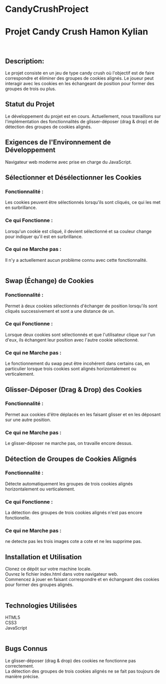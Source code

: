 # CandyCrushProject
<h1>Projet Candy Crush Hamon Kylian</h1><br>
<h2>Description:</h2>
Le projet consiste en un jeu de type candy crush où l'objectif est de faire correspondre et éliminer des groupes de cookies alignés. Le joueur peut interagir avec les cookies en les échangeant de position pour former des groupes de trois ou plus.
</br>
<h2>Statut du Projet</h2>
Le développement du projet est en cours. Actuellement, nous travaillons sur l'implémentation des fonctionnalités de glisser-déposer (drag & drop) et de détection des groupes de cookies alignés.
</br>
<h2>Exigences de l'Environnement de Développement</h2>
Navigateur web moderne avec prise en charge du JavaScript.
</br>
<h2>Sélectionner et Désélectionner les Cookies</h2>
<h3>Fonctionnalité :</h3> Les cookies peuvent être sélectionnés lorsqu'ils sont cliqués, ce qui les met en surbrillance.</br>
<h3>Ce qui Fonctionne : </h3>Lorsqu'un cookie est cliqué, il devient sélectionné et sa couleur change pour indiquer qu'il est en surbrillance.</br>
<h3>Ce qui ne Marche pas :</h3> Il n'y a actuellement aucun problème connu avec cette fonctionnalité.</br>
</br>
<h2>Swap (Échange) de Cookies</h2>
<h3>Fonctionnalité :</h3> Permet à deux cookies sélectionnés d'échanger de position lorsqu'ils sont cliqués successivement et sont a une distance de un.</br>
<h3>Ce qui Fonctionne :</h3> Lorsque deux cookies sont sélectionnés et que l'utilisateur clique sur l'un d'eux, ils échangent leur position avec l'autre cookie sélectionné.</br>
<h3>Ce qui ne Marche pas :</h3> Le fonctionnement du swap peut être incohérent dans certains cas, en particulier lorsque trois cookies sont alignés horizontalement ou verticalement.</br>


<h2>Glisser-Déposer (Drag & Drop) des Cookies</h2>
<h3>Fonctionnalité :</h3> Permet aux cookies d'être déplacés en les faisant glisser et en les déposant sur une autre position.</br>
<h3>Ce qui ne Marche pas :</h3> Le glisser-déposer ne marche pas, on travaille encore dessus.</br>


<h2>Détection de Groupes de Cookies Alignés</h2>
<h3>Fonctionnalité : </h3>Détecte automatiquement les groupes de trois cookies alignés horizontalement ou verticalement.</br>
<h3>Ce qui Fonctionne :</h3> La détection des groupes de trois cookies alignés n'est pas encore fonctionelle.</br>
<h3>Ce qui ne Marche pas :</h3> ne detecte pas les trois images cote a cote et ne les supprime pas.</br>

<h2>Installation et Utilisation</h2>
Clonez ce dépôt sur votre machine locale.</br>
Ouvrez le fichier index.html dans votre navigateur web.</br>
Commencez à jouer en faisant correspondre et en échangeant des cookies pour former des groupes alignés.</br>
</br>

<h2>Technologies Utilisées</h2>
HTML5</br>
CSS3</br>
JavaScript</br>
</br>
<h2>Bugs Connus</h2>
Le glisser-déposer (drag & drop) des cookies ne fonctionne pas correctement.</br>
La détection des groupes de trois cookies alignés ne se fait pas toujours de manière précise.</br>

